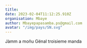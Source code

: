 ```yaml
---
title: 
date: 2023-02-04T11:12:25.910Z
organisation: Mbaye 
author: Mbayepapasamba.ps@gmail.com
avatar: "/img/pays/SN.svg"
---
```


Jàmm a moñu Gënal troisieme manda